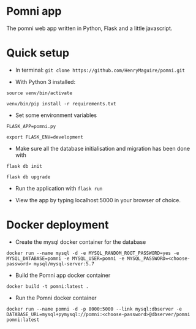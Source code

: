# Pomni app
The pomni web app written in Python, Flask and a little javascript.

# Quick setup
- In terminal:
`git clone https://github.com/HenryMaguire/pomni.git`

- With Python 3 installed:

`source venv/bin/activate`

`venv/bin/pip install -r requirements.txt`

- Set some environment variables

`FLASK_APP=pomni.py`

`export FLASK_ENV=development`

- Make sure all the database initialisation and migration has been done with

`flask db init`

`flask db upgrade`

- Run the application with `flask run`

- View the app by typing localhost:5000 in your browser of choice.

# Docker deployment

- Create the mysql docker container for the database

`docker run --name mysql -d -e MYSQL_RANDOM_ROOT_PASSWORD=yes -e MYSQL_DATABASE=pomni -e MYSQL_USER=pomni -e MYSQL_PASSWORD=<choose-password> mysql/mysql-server:5.7`
- Build the Pomni app docker container

`docker build -t pomni:latest .`

- Run the Pomni docker container

`docker run --name pomni -d -p 8000:5000 --link mysql:dbserver -e DATABASE_URL=mysql+pymysql://pomni:<choose-password>@dbserver/pomni pomni:latest`
